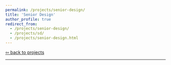 ```yaml
---
permalink: /projects/senior-design/
title: 'Senior Design'
author_profile: true
redirect_from: 
  - /projects/senior-design/
  - /projects/sd/
  - /projects/senior-design.html
---
```

[⇦ back to projects](https://dmalexa5.github.io/projects/)
***

